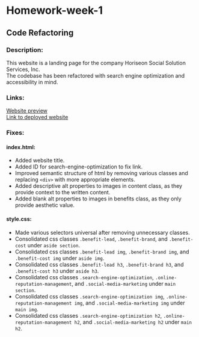 # Homework-week-1
## Code Refactoring

### Description:
This website is a landing page for the company Horiseon Social Solution Services, Inc.<br>
The codebase has been refactored with search engine optimization and accessibility in mind.

### Links:
[Website preview](./assets/images/preview.png)<br>
[Link to deployed website](https://monsaltus.github.io/Homework-week-1/)

### Fixes:
#### index.html:
- Added website title.
- Added ID for search-engine-optimization to fix link.
- Improved semantic structure of html by removing various classes and replacing `<div>` with more appropriate elements.
- Added descriptive alt properties to images in content class, as they provide context to the written content.
- Added blank alt properties to images in benefits class, as they only provide aesthetic value.
#### style.css:
- Made various selectors universal after removing unnecessary classes.
- Consolidated css classes `.benefit-lead`, `.benefit-brand`, and `.benefit-cost` under `aside section`.
- Consolidated css classes `.benefit-lead img`, `.benefit-brand img`, and `.benefit-cost img` under `aside img`.
- Consolidated css classes `.benefit-lead h3`, `.benefit-brand h3`, and `.benefit-cost h3` under `aside h3`.
- Consolidated css classes `.search-engine-optimization`, `.online-reputation-management`, and `.social-media-marketing` under `main section`.
- Consolidated css classes `.search-engine-optimization img`, `.online-reputation-management img`, and `.social-media-marketing img` under `main img`.
- Consolidated css classes `.search-engine-optimization h2`, `.online-reputation-management h2`, and `.social-media-marketing h2` under `main h2`.
